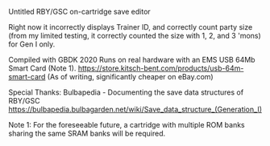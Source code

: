 Untitled RBY/GSC on-cartridge save editor

Right now it incorrectly displays Trainer ID, and correctly count party size (from my limited testing, it correctly counted the size with 1, 2, and 3 'mons) for Gen I only.

Compiled with GBDK 2020
Runs on real hardware with an EMS USB 64Mb Smart Card (Note 1).
https://store.kitsch-bent.com/products/usb-64m-smart-card
(As of writing, significantly cheaper on eBay.com)

Special Thanks:
Bulbapedia - Documenting the save data structures of RBY/GSC
https://bulbapedia.bulbagarden.net/wiki/Save_data_structure_(Generation_I)

Note 1: For the foreseeable future, a cartridge with multiple ROM banks sharing the same SRAM banks will be required.